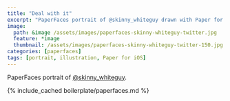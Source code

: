 ```yaml
---
title: "Deal with it"
excerpt: "PaperFaces portrait of @skinny_whiteguy drawn with Paper for iOS on an iPad."
image: 
  path: &image /assets/images/paperfaces-skinny-whiteguy-twitter.jpg 
  feature: *image
  thumbnail: /assets/images/paperfaces-skinny-whiteguy-twitter-150.jpg
categories: [paperfaces]
tags: [portrait, illustration, Paper for iOS]
---
```


PaperFaces portrait of [@skinny_whiteguy](https://twitter.com/skinny_whiteguy).

{% include_cached boilerplate/paperfaces.md %}
